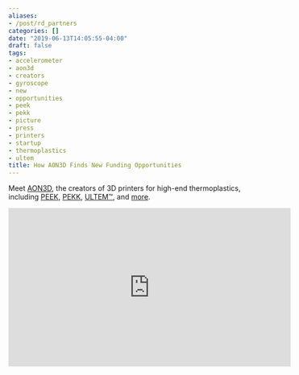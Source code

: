 ```yaml
---
aliases:
- /post/rd_partners
categories: []
date: "2019-06-13T14:05:55-04:00"
draft: false
tags:
- accelerometer
- aon3d
- creators
- gyroscope
- new
- opportunities
- peek
- pekk
- picture
- press
- printers
- startup
- thermoplastics
- ultem
title: How AON3D Finds New Funding Opportunities
---
```


Meet [AON3D](https://www.aon3d.com), the creators of 3D printers for high-end thermoplastics, including [PEEK](https://www.aon3d.com/3d-printing-peek/), [PEKK](https://www.aon3d.com/3d-printing-pekk/), [ULTEM™](https://www.aon3d.com/3d-printing-ultem-9085/), and [more](https://www.aon3d.com/3d-printing-peek-pekk-ultem-webinar/).

<iframe width="560" height="315" src="https://www.youtube.com/embed/71RJx-H51GY" frameborder="0" allow="accelerometer; autoplay; encrypted-media; gyroscope; picture-in-picture" allowfullscreen></iframe>

